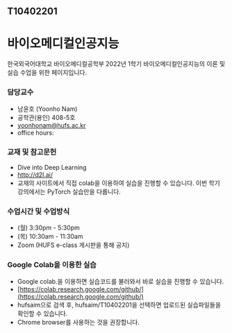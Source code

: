 ## T10402201
# 바이오메디컬인공지능
한국외국어대학교 바이오메디컬공학부 2022년 1학기 바이오메디컬인공지능의 이론 및 실습 수업을 위한 페이지입니다. 

### 담당교수
- 남윤호 (Yoonho Nam)
- 공학관(용인) 408-5호
- yoonhonam@hufs.ac.kr
- office hours: 

### 교재 및 참고문헌
- Dive into Deep Learning
- http://d2l.ai/
- 교재의 사이트에서 직접 colab을 이용하여 실습을 진행할 수 있습니다. 이번 학기 강의에서는 PyTorch 실습만을 다룹니다.

### 수업시간 및 수업방식
- (월) 3:30pm - 5:30pm
- (목) 10:30am - 11:30am
- Zoom (HUFS e-class 게시판을 통해 공지)

### Google Colab을 이용한 실습
- Google colab.을 이용하면 실습코드를 불러와서 바로 실습을 진행할 수 있습니다.
- [https://colab.research.google.com/github/](https://colab.research.google.com/github/)
- hufsaim으로 검색 후, hufsaim/T10402201을 선택하면 업로드된 실습파일들을 확인할 수 있습니다.
- Chrome browser를 사용하는 것을 권장합니다.

### 